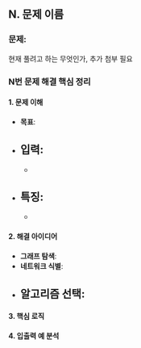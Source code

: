 ## N. 문제 이름

### **문제:** 
현재 풀려고 하는 무엇인가, 추가 첨부 필요
### **N번 문제 해결 핵심 정리**
#### **1. 문제 이해**

- **목표**: 
- **입력**:
    - 
    - 
- **특징**:
	- 
	- 

#### **2. 해결 아이디어**

- **그래프 탐색**: 
- **네트워크 식별**: 
- **알고리즘 선택**:
    - 

#### **3. 핵심 로직**

#### **4. 입출력 예 분석**
